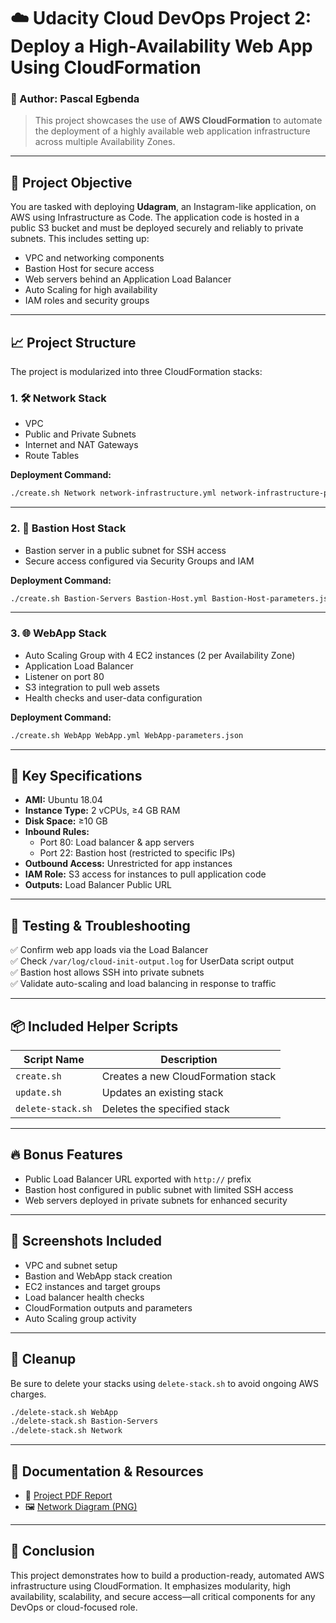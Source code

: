 # ☁️ Udacity Cloud DevOps Project 2: Deploy a High-Availability Web App Using CloudFormation

### 👤 Author: Pascal Egbenda  
> This project showcases the use of **AWS CloudFormation** to automate the deployment of a highly available web application infrastructure across multiple Availability Zones.

---

## 📌 Project Objective

You are tasked with deploying **Udagram**, an Instagram-like application, on AWS using Infrastructure as Code. The application code is hosted in a public S3 bucket and must be deployed securely and reliably to private subnets. This includes setting up:

- VPC and networking components
- Bastion Host for secure access
- Web servers behind an Application Load Balancer
- Auto Scaling for high availability
- IAM roles and security groups

---

## 📈 Project Structure

The project is modularized into three CloudFormation stacks:

### 1. 🛠️ Network Stack
- VPC
- Public and Private Subnets
- Internet and NAT Gateways
- Route Tables

**Deployment Command:**
```bash
./create.sh Network network-infrastructure.yml network-infrastructure-parameters.json
```

---

### 2. 🔐 Bastion Host Stack
- Bastion server in a public subnet for SSH access
- Secure access configured via Security Groups and IAM

**Deployment Command:**
```bash
./create.sh Bastion-Servers Bastion-Host.yml Bastion-Host-parameters.json
```

---

### 3. 🌐 WebApp Stack
- Auto Scaling Group with 4 EC2 instances (2 per Availability Zone)
- Application Load Balancer
- Listener on port 80
- S3 integration to pull web assets
- Health checks and user-data configuration

**Deployment Command:**
```bash
./create.sh WebApp WebApp.yml WebApp-parameters.json
```

---

## 🧾 Key Specifications

- **AMI:** Ubuntu 18.04
- **Instance Type:** 2 vCPUs, ≥4 GB RAM
- **Disk Space:** ≥10 GB
- **Inbound Rules:**
  - Port 80: Load balancer & app servers
  - Port 22: Bastion host (restricted to specific IPs)
- **Outbound Access:** Unrestricted for app instances
- **IAM Role:** S3 access for instances to pull application code
- **Outputs:** Load Balancer Public URL

---

## 🧪 Testing & Troubleshooting

✅ Confirm web app loads via the Load Balancer  
✅ Check `/var/log/cloud-init-output.log` for UserData script output  
✅ Bastion host allows SSH into private subnets  
✅ Validate auto-scaling and load balancing in response to traffic

---

## 📦 Included Helper Scripts

| Script Name         | Description                         |
|---------------------|-------------------------------------|
| `create.sh`         | Creates a new CloudFormation stack  |
| `update.sh`         | Updates an existing stack           |
| `delete-stack.sh`   | Deletes the specified stack         |

---

## 🔥 Bonus Features

- Public Load Balancer URL exported with `http://` prefix
- Bastion host configured in public subnet with limited SSH access
- Web servers deployed in private subnets for enhanced security

---

## 📸 Screenshots Included

- VPC and subnet setup  
- Bastion and WebApp stack creation  
- EC2 instances and target groups  
- Load balancer health checks  
- CloudFormation outputs and parameters  
- Auto Scaling group activity

---

## 🧹 Cleanup

Be sure to delete your stacks using `delete-stack.sh` to avoid ongoing AWS charges.

```bash
./delete-stack.sh WebApp
./delete-stack.sh Bastion-Servers
./delete-stack.sh Network
```

---

## 🧾 Documentation & Resources

- 📄 [Project PDF Report](./Udacity%20Project-2.pdf)
- 🖼️ [Network Diagram (PNG)](https://github.com/Pascal831/Deploy-a-High-Availability-Web-App-using-CloudFormation/blob/main/Infrastructure_diagram.png)

---

## 🚀 Conclusion

This project demonstrates how to build a production-ready, automated AWS infrastructure using CloudFormation. It emphasizes modularity, high availability, scalability, and secure access—all critical components for any DevOps or cloud-focused role.
